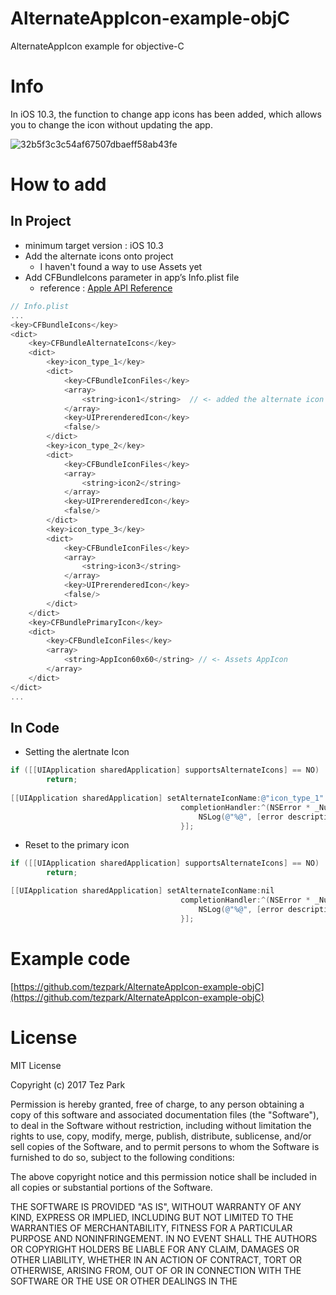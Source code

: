 # AlternateAppIcon-example-objC
AlternateAppIcon example for objective-C


# Info
In iOS 10.3, the function to change app icons has been added, which allows you to change the icon without updating the app.

![32b5f3c3c54af67507dbaeff58ab43fe](https://cloud.githubusercontent.com/assets/389004/24396460/3db354da-13de-11e7-8d77-e378361476ad.gif)


# How to add
## In Project
* minimum target version : iOS 10.3
* Add the alternate icons onto project
  * I haven't found a way to use Assets yet
* Add CFBundleIcons parameter in app’s Info.plist file
  * reference : [Apple API Reference](https://developer.apple.com/reference/uikit/uiapplication/2806818-setalternateiconname?language=objc)

```objective-c
// Info.plist
...
<key>CFBundleIcons</key>
<dict>
    <key>CFBundleAlternateIcons</key>
    <dict>
        <key>icon_type_1</key>
        <dict>
            <key>CFBundleIconFiles</key>
            <array>
                <string>icon1</string>  // <- added the alternate icon name
            </array>
            <key>UIPrerenderedIcon</key>
            <false/>
        </dict>
        <key>icon_type_2</key>
        <dict>
            <key>CFBundleIconFiles</key>
            <array>
                <string>icon2</string>
            </array>
            <key>UIPrerenderedIcon</key>
            <false/>
        </dict>
        <key>icon_type_3</key>
        <dict>
            <key>CFBundleIconFiles</key>
            <array>
                <string>icon3</string>
            </array>
            <key>UIPrerenderedIcon</key>
            <false/>
        </dict>
    </dict>
    <key>CFBundlePrimaryIcon</key>
    <dict>
        <key>CFBundleIconFiles</key>
        <array>
            <string>AppIcon60x60</string> // <- Assets AppIcon
        </array>
    </dict>
</dict>
...
```

## In Code
* Setting the alertnate Icon

```objective-c
if ([[UIApplication sharedApplication] supportsAlternateIcons] == NO)
        return;
    
[[UIApplication sharedApplication] setAlternateIconName:@"icon_type_1" //AlternateIcons key name
                                      completionHandler:^(NSError * _Nullable error) {
                                          NSLog(@"%@", [error description]);
                                      }];
```

* Reset to the primary icon

```objective-c
if ([[UIApplication sharedApplication] supportsAlternateIcons] == NO)
        return;

[[UIApplication sharedApplication] setAlternateIconName:nil
                                      completionHandler:^(NSError * _Nullable error) {
                                          NSLog(@"%@", [error description]);
                                      }];
```



# Example code 
[https://github.com/tezpark/AlternateAppIcon-example-objC](https://github.com/tezpark/AlternateAppIcon-example-objC)


# License
MIT License

Copyright (c) 2017 Tez Park

Permission is hereby granted, free of charge, to any person obtaining a copy
of this software and associated documentation files (the "Software"), to deal
in the Software without restriction, including without limitation the rights
to use, copy, modify, merge, publish, distribute, sublicense, and/or sell
copies of the Software, and to permit persons to whom the Software is
furnished to do so, subject to the following conditions:

The above copyright notice and this permission notice shall be included in all
copies or substantial portions of the Software.

THE SOFTWARE IS PROVIDED "AS IS", WITHOUT WARRANTY OF ANY KIND, EXPRESS OR
IMPLIED, INCLUDING BUT NOT LIMITED TO THE WARRANTIES OF MERCHANTABILITY,
FITNESS FOR A PARTICULAR PURPOSE AND NONINFRINGEMENT. IN NO EVENT SHALL THE
AUTHORS OR COPYRIGHT HOLDERS BE LIABLE FOR ANY CLAIM, DAMAGES OR OTHER
LIABILITY, WHETHER IN AN ACTION OF CONTRACT, TORT OR OTHERWISE, ARISING FROM,
OUT OF OR IN CONNECTION WITH THE SOFTWARE OR THE USE OR OTHER DEALINGS IN THE
